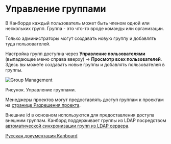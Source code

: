 Управление группами
===================



В Канборде каждый пользователь может быть членом одной или нескольких групп. Группа - это что-то вроде команды или организации.



Только администраторы могут создавать новую группу и добавлять туда пользователей.



Настройка групп доступна через **Управление пользователями** (выпадающее меню справа вверху) -\> **Просмотр всех пользователей**. Здесь вы можете создавать новые группы и добавлять пользователей в группы.



![Group Management](screenshots/groups-management.png)

Рисунок. Управление группами.



Менеджеры проектов могут предоставлять доступ группам к проектам на [странице Разрешения проекта](project-permissions.markdown).



Внешние id в основном используются для предоставления доступа внешним группам. Канборд поддерживает группы из LDAP посредством [автоматической синхронизации групп из LDAP сервера](ldap-group-sync.markdown).



 

[Русская документация Kanboard](http://kanboard.ru/doc/)

